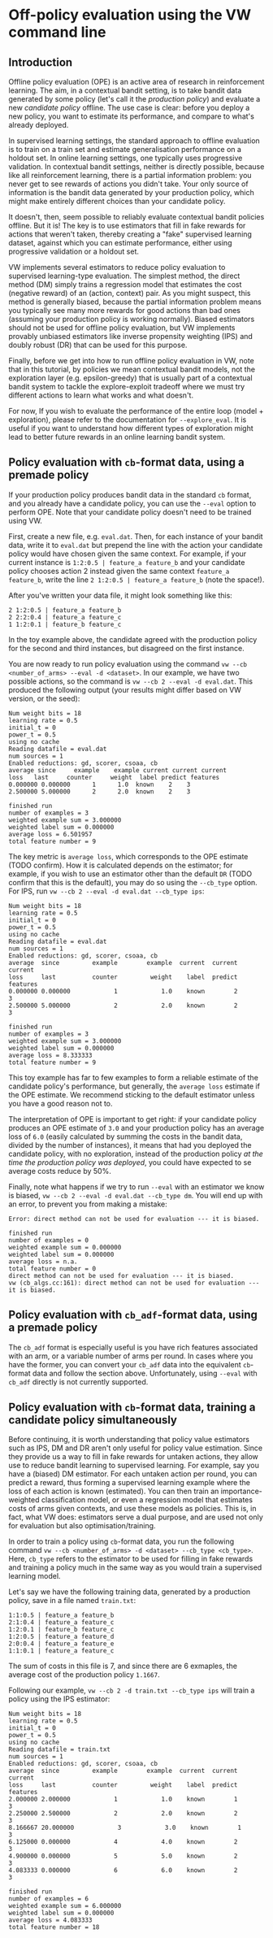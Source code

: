 # Off-policy evaluation using the VW command line

## Introduction

Offline policy evaluation (OPE) is an active area of research in reinforcement learning. The aim, in a contextual bandit setting, is to take bandit data generated by some policy (let's call it the _production policy_) and evaluate a new _candidate policy_ offline. The use case is clear: before you deploy a new policy, you want to estimate its performance, and compare to what's already deployed.

In supervised learning settings, the standard approach to offline evaluation is to train on a train set and estimate generalisation performance on a holdout set. In online learning settings, one typically uses progressive validation. In contextual bandit settings, neither is directly possible, because like all reinforcement learning, there is a partial information problem: you never get to see rewards of actions you didn't take. Your only source of information is the bandit data generated by your production policy, which might make entirely different choices than your candidate policy.

It doesn't, then, seem possible to reliably evaluate contextual bandit policies offline. But it is! The key is to use estimators that fill in fake rewards for actions that weren't taken, thereby creating a "fake" supervised learning dataset, against which you can estimate performance, either using progressive validation or a holdout set.

VW implements several estimators to reduce policy evaluation to supervised learning-type evaluation. The simplest method, the direct method (DM) simply trains a regression model that estimates the cost (negative reward) of an (action, context) pair. As you might suspect, this method is generally biased, because the partial information problem means you typically see many more rewards for good actions than bad ones (assuming your production policy is working normally). Biased estimators should not be used for offline policy evaluation, but VW implements provably unbiased estimators like inverse propensity weighting (IPS) and doubly robust (DR) that can be used for this purpose.

Finally, before we get into how to run offline policy evaluation in VW, note that in this tutorial, by policies we mean contextual bandit models, not the exploration layer (e.g. epsilon-greedy) that is usually part of a contextual bandit system to tackle the explore-exploit tradeoff where we must try different actions to learn what works and what doesn't. 

For now, If you wish to evaluate the performance of the entire loop (model + exploration), please refer to the documentation for `--explore_eval`. It is useful if you want to understand how different types of exploration might lead to better future rewards in an online learning bandit system.

## Policy evaluation with `cb`-format data, using a premade policy

If your production policy produces bandit data in the standard `cb` format, and you already have a candidate policy, you can use the `--eval` option to perform OPE. Note that your candidate policy doesn't need to be trained using VW.

First, create a new file, e.g. `eval.dat`. Then, for each instance of your bandit data, write it to `eval.dat` but prepend the line with the action your candidate policy would have chosen given the same context. For example, if your current instance is `1:2:0.5 | feature_a feature_b` and your candidate policy chooses action 2 instead given the same context `feature_a feature_b`, write the line `2 1:2:0.5 | feature_a feature_b` (note the space!). 

After you've written your data file, it might look something like this:
```
2 1:2:0.5 | feature_a feature_b
2 2:2:0.4 | feature_a feature_c
1 1:2:0.1 | feature_b feature_c
```
In the toy example above, the candidate agreed with the production policy for the second and third instances, but disagreed on the first instance.

You are now ready to run policy evaluation using the command `vw --cb <number_of_arms> --eval -d <dataset>`. In our example, we have two possible actions, so the command is `vw --cb 2 --eval -d eval.dat`. This produced the following output (your results might differ based on VW version, or the seed):

    Num weight bits = 18
    learning rate = 0.5
    initial_t = 0
    power_t = 0.5
    using no cache
    Reading datafile = eval.dat
    num sources = 1
    Enabled reductions: gd, scorer, csoaa, cb
    average since     example    example current current current
    loss   last     counter     weight  label predict features
    0.000000 0.000000      1      1.0  known    2    3
    2.500000 5.000000      2      2.0  known    2    3

    finished run
    number of examples = 3
    weighted example sum = 3.000000
    weighted label sum = 0.000000
    average loss = 6.501957
    total feature number = 9

The key metric is `average loss`, which corresponds to the OPE estimate (TODO confirm). How it is calculated depends on the estimator; for example, if you wish to use an estimator other than the default `DR` (TODO confirm that this is the default), you may do so using the `--cb_type` option. For IPS, run `vw --cb 2 --eval -d eval.dat --cb_type ips`:

    Num weight bits = 18
    learning rate = 0.5
    initial_t = 0
    power_t = 0.5
    using no cache
    Reading datafile = eval.dat
    num sources = 1
    Enabled reductions: gd, scorer, csoaa, cb
    average  since         example        example  current  current  current
    loss     last          counter         weight    label  predict features
    0.000000 0.000000            1            1.0    known        2        3
    2.500000 5.000000            2            2.0    known        2        3

    finished run
    number of examples = 3
    weighted example sum = 3.000000
    weighted label sum = 0.000000
    average loss = 8.333333
    total feature number = 9
    
This toy example has far to few examples to form a reliable estimate of the candidate policy's performance, but generally, the `average loss` estimate if the OPE estimate. We recommend sticking to the default estimator unless you have a good reason not to.

The interpretation of OPE is important to get right: if your candidate policy produces an OPE estimate of `3.0` and your production policy has an average loss of `6.0` (easily calculated by summing the costs in the bandit data, divided by the number of instances), it means that had you deployed the candidate policy, with no exploration, instead of the production policy _at the time the production policy was deployed_, you could have expected to se average costs reduce by 50%.

Finally, note what happens if we try to run `--eval` with an estimator we know is biased, `vw --cb 2 --eval -d eval.dat --cb_type dm`. You will end up with an error, to prevent you from making a mistake:

    Error: direct method can not be used for evaluation --- it is biased.

    finished run
    number of examples = 0
    weighted example sum = 0.000000
    weighted label sum = 0.000000
    average loss = n.a.
    total feature number = 0
    direct method can not be used for evaluation --- it is biased.
    vw (cb_algs.cc:161): direct method can not be used for evaluation --- it is biased.
    
 ## Policy evaluation with `cb_adf`-format data, using a premade policy

The `cb_adf` format is especially useful is you have rich features associated with an arm, or a variable number of arms per round. In cases where you have the former, you can convert your `cb_adf` data into the equivalent `cb`-format data and follow the section above. Unfortunately, using `--eval` with `cb_adf` directly is not currently supported.

 ## Policy evaluation with `cb`-format data, training a candidate policy simultaneously
 
Before continuing, it is worth understanding that policy value estimators such as IPS, DM and DR aren't only useful for policy value estimation. Since they provide us a way to fill in fake rewards for untaken actions, they allow use to reduce bandit learning to supervised learning. For example, say you have a (biased) DM estimator. For each untaken action per round, you can predict a reward, thus forming a supervised learning example where the loss of each action is known (estimated). You can then train an importance-weighted classification model, or even a regression model that estimates costs of arms given contexts, and use these models as policies. This is, in fact, what VW does: estimators serve a dual purpose, and are used not only for evaluation but also optimisation/training.

In order to train a policy using `cb`-format data, you run the following command `vw --cb <number_of_arms> -d <dataset> --cb_type <cb_type>`. Here, `cb_type` refers to the estimator to be used for filling in fake rewards and training a policy much in the same way as you would train a supervised learning model.

Let's say we have the following training data, generated by a production policy, save in a file named `train.txt`:

    1:1:0.5 | feature_a feature_b
    2:1:0.4 | feature_a feature_c
    1:2:0.1 | feature_b feature_c
    1:2:0.5 | feature_a feature_d
    2:0:0.4 | feature_a feature_e
    1:1:0.1 | feature_a feature_c
    
The sum of costs in this file is 7, and since there are 6 exmaples, the average cost of the production policy `1.1667`.

Following our example, `vw --cb 2 -d train.txt --cb_type ips` will train a policy using the IPS estimator:

    Num weight bits = 18
    learning rate = 0.5
    initial_t = 0
    power_t = 0.5
    using no cache
    Reading datafile = train.txt
    num sources = 1
    Enabled reductions: gd, scorer, csoaa, cb
    average  since         example        example  current  current  current
    loss     last          counter         weight    label  predict features
    2.000000 2.000000            1            1.0    known        1        3
    2.250000 2.500000            2            2.0    known        2        3
    8.166667 20.000000            3            3.0    known        1        3
    6.125000 0.000000            4            4.0    known        2        3
    4.900000 0.000000            5            5.0    known        2        3
    4.083333 0.000000            6            6.0    known        2        3

    finished run
    number of examples = 6
    weighted example sum = 6.000000
    weighted label sum = 0.000000
    average loss = 4.083333
    total feature number = 18
    
 
